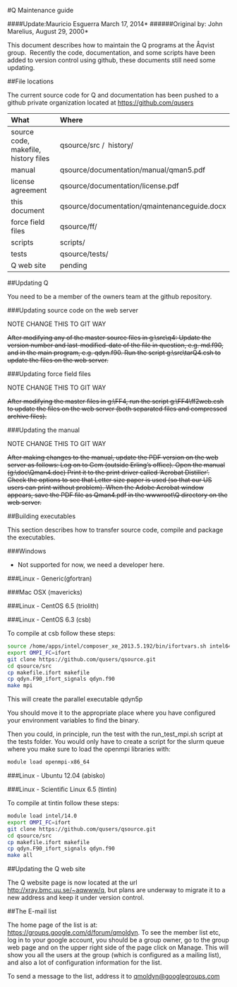 #Q Maintenance guide

####Update:Mauricio Esguerra March 17, 2014*
######Original by: John Marelius, August 29, 2000*


This document describes how to maintain the Q programs at the Åqvist
group.  Recently the code, documentation, and some scripts have been
added to version control using github, these documents still need some
updating. 


##File locations

The current source code for Q and documentation has been pushed to a
github private organization located at https://github.com/qusers


| What                                 | Where                                        |
|:------------------------------------ |:---------------------------------------------| 
| source code, makefile, history files | qsource/src /  history/                      |
| manual                               | qsource/documentation/manual/qman5.pdf       |
| license agreement                    | qsource/documentation/license.pdf            |
| this document                        | qsource/documentation/qmaintenanceguide.docx |
| force field files                    | qsource/ff/                                  |
| scripts                              | scripts/                                     |
| tests                                | qsource/tests/                               |
| Q web site                           | pending                                      |


##Updating Q

You need to be a member of the owners team at the github repository. 

###Updating source code on the web server

NOTE CHANGE THIS TO GIT WAY

~~After modifying any of the master source files in g:\\src\\q4: Update the version number and last-modified-date of the file in question, e.g. md.f90, and in the main program, e.g. qdyn.f90. Run the script g:\\src\\tarQ4.csh to update the files on the web server.~~

###Updating force field files

NOTE CHANGE THIS TO GIT WAY

~~After modifying the master files in g:\\FF4, run the script g:\\FF4\\ff2web.csh to update the files on the web server (both separated files and compressed archive files).~~

###Updating the manual

NOTE CHANGE THIS TO GIT WAY

~~After making changes to the manual, update the PDF version on the web
server as follows: Log on to Gem (outside Erling’s office).
Open the manual (g:\\doc\\Qman4.doc)
Print it to the print driver called ‘Acrobat Distiller’. Check the options to see that Letter size paper is used (so that our US users can print without problem).
When the Adobe Acrobat window appears, save the PDF file as Qman4.pdf in the wwwroot\\Q directory on the web server.~~



##Building executables

This section describes how to transfer source code, compile and package
the executables.

###Windows

-   Not supported for now, we need a developer here.

###Linux - Generic(gfortran)


###Mac OSX (mavericks)


###Linux - CentOS 6.5 (triolith)



###Linux - CentOS 6.3 (csb)

To compile at csb follow these steps:
```bash
source /home/apps/intel/composer_xe_2013.5.192/bin/ifortvars.sh intel64
export OMPI_FC=ifort
git clone https://github.com/qusers/qsource.git
cd qsource/src
cp makefile.ifort makefile
cp qdyn.F90_ifort_signals qdyn.f90
make mpi
```

This will create the parallel executable qdyn5p

You should move it to the appropriate place where you have configured your environment variables to find the binary.

Then you could, in principle, run the test with the run_test_mpi.sh script at the tests folder.
You would only have to create a script for the slurm queue where you make sure to load the openmpi libraries with:
```bash
module load openmpi-x86_64
```

###Linux - Ubuntu 12.04 (abisko)



###Linux - Scientific Linux 6.5 (tintin)

To compile at tintin follow these steps:
```bash
module load intel/14.0
export OMPI_FC=ifort
git clone https://github.com/qusers/qsource.git
cd qsource/src
cp makefile.ifort makefile
cp qdyn.F90_ifort_signals qdyn.f90
make all
```

##Updating the Q web site

The Q website page is now located at the url http://xray.bmc.uu.se/~aqwww/q, but 
plans are underway to migrate it to a new address and keep it under version control.


##The E-mail list

The home page of the list is at: https://groups.google.com/d/forum/qmoldyn.
To see the member list etc, log in to your google account, you should be
a group owner, go to the group web page and on the upper right side of
the page click on Manage. This will show you all the users at the group
(which is configured as a mailing list), and also a lot of configuration
information for the list.

To send a message to the list, address it to qmoldyn@googlegroups.com


